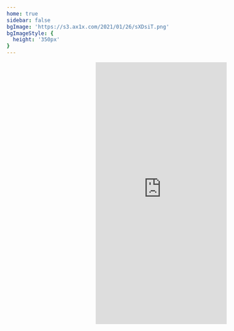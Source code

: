 ```yaml
---
home: true
sidebar: false
bgImage: 'https://s3.ax1x.com/2021/01/26/sXDsiT.png'
bgImageStyle: {
  height: '350px'
}
---
```

<style>
.home-blog {
    background: url("https://s3.ax1x.com/2021/01/26/sX6q4P.png") repeat;
}
.home-blog .hero h1 {
    color: aliceblue !important;
    font-weight: 600;
    font-size: 2.0rem !important;
}
.home-blog .hero .description {
    color: aliceblue !important;
    font-weight: 500;
    font-size: 1.2rem !important;
}


.more {
    float: right;
    margin-right: 0px;
}
.left{
    width: 75%;
}
</style>

<style scoped>
.content__default:not(.custom) {
    display: flex;
    align-items: flex-start;
    margin: 20px auto 0 !important;
    padding: 0 20px !important;
    max-width: 1126px !important;
}

</style>
<div class="left">
    
</div>
<div class="more">
<iframe src="https://calendar.google.com/calendar/embed?height=600&amp;wkst=2&amp;bgcolor=%23E67C73&amp;ctz=Asia%2FShanghai&amp;src=bDEzdDUxdjQwMTlkZWRwYzVzMW4yc3RmYWNAZ3JvdXAuY2FsZW5kYXIuZ29vZ2xlLmNvbQ&amp;src=Zm5jazhmNWY3ZWJ0dGVncmJzaXFzZzZzdTRAZ3JvdXAuY2FsZW5kYXIuZ29vZ2xlLmNvbQ&amp;src=Z2FxYnB2YmMxczE2dm5icGo5ZGUxbmkydmdAZ3JvdXAuY2FsZW5kYXIuZ29vZ2xlLmNvbQ&amp;src=bWFrYXBvLm9la2FraUBnbWFpbC5jb20&amp;src=bXJ2bDNpMjZhOWJsZW5ja203aWtndTNtOTBAZ3JvdXAuY2FsZW5kYXIuZ29vZ2xlLmNvbQ&amp;src=bTZlN3NmMnVlazEyaXB2MTkwb2c3M3JiOXNAZ3JvdXAuY2FsZW5kYXIuZ29vZ2xlLmNvbQ&amp;src=bmh2Y29jM2JjNjh2cDUwcXE4cXE2dWd1MjhAZ3JvdXAuY2FsZW5kYXIuZ29vZ2xlLmNvbQ&amp;src=MTE0bmpjcnA5MDU3dXI3dWdva3JzYXZxNzhAZ3JvdXAuY2FsZW5kYXIuZ29vZ2xlLmNvbQ&amp;src=ZGZwaXFxNG91cWYxOHRzN29ydW1obXNoNjRAZ3JvdXAuY2FsZW5kYXIuZ29vZ2xlLmNvbQ&amp;src=Zm1pN2VtaGhnZjM5N2Uzc2U5dmw5YTM2N2NAZ3JvdXAuY2FsZW5kYXIuZ29vZ2xlLmNvbQ&amp;src=MGcybm4xZjlncG5ybWhyM2oxaW8xZmY2MGdAZ3JvdXAuY2FsZW5kYXIuZ29vZ2xlLmNvbQ&amp;src=bTByZzhibHRlOGNpZGQycWZhMXJoOWI2MHNAZ3JvdXAuY2FsZW5kYXIuZ29vZ2xlLmNvbQ&amp;src=bmliMDNtNnFwNGY4cWthOHRmZmk1MHVycWtAZ3JvdXAuY2FsZW5kYXIuZ29vZ2xlLmNvbQ&amp;color=%237986CB&amp;color=%23009688&amp;color=%234285F4&amp;color=%23E67C73&amp;color=%23C0CA33&amp;color=%237CB342&amp;color=%23D81B60&amp;color=%23F09300&amp;color=%23D50000&amp;color=%23B39DDB&amp;color=%23B39DDB&amp;color=%23AD1457&amp;color=%238E24AA&amp;mode=AGENDA&amp;showPrint=0&amp;showTabs=0&amp;showTitle=0&amp;showNav=0&amp;title=%E7%B4%A7%E6%80%A5%E6%97%B6%E5%88%BB%E8%A1%A8&amp;showTz=0&amp;showCalendars=1" style="border-width:0" width="300" height="600" frameborder="0" scrolling="no"></iframe>
</div>





